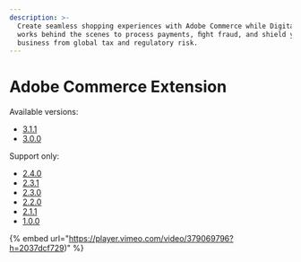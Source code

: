 ```yaml
---
description: >-
  Create seamless shopping experiences with Adobe Commerce while Digital River
  works behind the scenes to process payments, ﬁght fraud, and shield your
  business from global tax and regulatory risk.
---
```


# Adobe Commerce Extension

Available versions:

* [3.1.1](https://docs.digitalriver.com/magento/v/adobe-commerce-extension-3.1.0/)
* [3.0.0](https://docs.digitalriver.com/magento/v/adobe-commerce-extension-3.0.0/)

Support only:

* [2.4.0](https://docs.digitalriver.com/magento/v/adobe-commerce-extension-2.4.0/)
* [2.3.1](https://app.gitbook.com/o/-LqC\_Nsz4Z-JxICCsFw3/s/87FiDCY5lQFT2GLdLrHE/)
* [2.3.0](https://app.gitbook.com/o/-LqC\_Nsz4Z-JxICCsFw3/s/-MNZuMZbk2cjWhdeZ51z-4045062055/)
* [2.2.0](https://app.gitbook.com/o/-LqC\_Nsz4Z-JxICCsFw3/s/-MNZuMZbk2cjWhdeZ51z-320503991/)
* [2.1.1](https://app.gitbook.com/o/-LqC\_Nsz4Z-JxICCsFw3/s/-MNZuMZbk2cjWhdeZ51z-457992110/)
* [1.0.0](https://app.gitbook.com/o/-LqC\_Nsz4Z-JxICCsFw3/s/-MNZuMZbk2cjWhdeZ51z-2024482579/)

{% embed url="https://player.vimeo.com/video/379069796?h=2037dcf729)" %}
